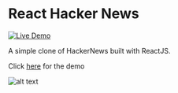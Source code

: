 React Hacker News
============
[![Live Demo](https://img.shields.io/badge/demo-online-green.svg)](http://responsive-cv.quocdat1994.surge.sh/)

A simple clone of HackerNews built with ReactJS. 

Click [here](http://hackernews.quocdat1994.surge.sh/) for the demo 

![alt text](https://i.ibb.co/NYhDKbr/hacker-news.png)
